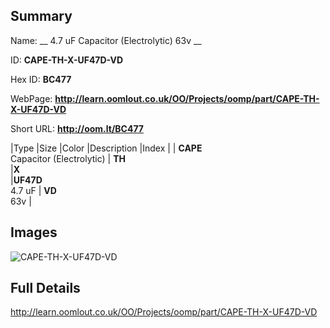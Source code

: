 

## Summary
 
Name: __ 4.7 uF Capacitor (Electrolytic) 63v __

ID: __CAPE-TH-X-UF47D-VD__

Hex ID: __BC477__

WebPage: __http://learn.oomlout.co.uk/OO/Projects/oomp/part/CAPE-TH-X-UF47D-VD__

Short URL: __http://oom.lt/BC477__


|Type   |Size   |Color   |Description   |Index   |
| __CAPE__ <br>Capacitor (Electrolytic)  | __TH__<br>   |__X__<br>    |__UF47D__<br>4.7 uF    | __VD__<br> 63v |


## Images
![CAPE-TH-X-UF47D-VD](http://oomlout.com/oomp-gen/parts/CAPE-TH-X-UF47D-VD/CAPE-TH-X-UF47D-VD_420.jpg)

## Full Details

 http://learn.oomlout.co.uk/OO/Projects/oomp/part/CAPE-TH-X-UF47D-VD

